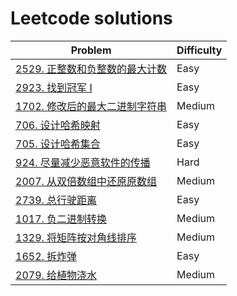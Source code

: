 # Leetcode solutions

| Problem                                                                         | Difficulty |
|---------------------------------------------------------------------------------|------------|
| [2529. 正整数和负整数的最大计数](java/MaximumCountOfPositiveIntegerAndNegativeInteger.java) | Easy       |
| [2923. 找到冠军 I](java/FindChampionI.java)                                         | Easy       |
| [1702. 修改后的最大二进制字符串](java/MaximumBinaryStringAfterChange.java)                  | Medium     |
| [706. 设计哈希映射](java/MyHashMap.java)                                              | Easy       |
| [705. 设计哈希集合](java/MyHashSet.java)                                              | Easy       |
| [924. 尽量减少恶意软件的传播](java/MinimizeMalwareSpread.java)                             | Hard       |
| [2007. 从双倍数组中还原原数组](java/FindOriginalArrayFromDoubledArray.java)                | Medium     |
| [2739. 总行驶距离](java/TotalDistanceTraveled.java)                                  | Easy       |
| [1017. 负二进制转换](java/ConvertToBase2.java)                                        | Medium     |
| [1329. 将矩阵按对角线排序](java/SortTheMatrixDiagonally.java)                            | Medium     |
| [1652. 拆炸弹](java/DefuseTheBomb.java)                                            | Easy       |
| [2079. 给植物浇水](java/WateringPlants.java)                                         | Medium     |
